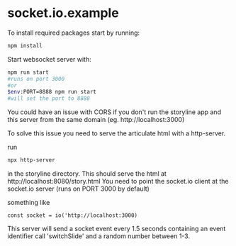 # socket.io.example
To install required packages start by running:

```bash
npm install
```

Start websocket server with:

```bash
npm run start
#runs on port 3000
#or
$env:PORT=8888 npm run start
#will set the port to 8888
```

You could have an issue with CORS if you don't run the storyline app and this server from the same domain (eg. http://localhost:3000)

To solve this issue you need to serve the articulate html with a http-server. 

run
```bash
npx http-server
```
in the storyline directory. This should serve the html at http://localhost:8080/story.html
You need to point the socket.io client at the socket.io server (runs on PORT 3000 by default)

something like 
```
const socket = io('http://localhost:3000)
```

This server will send a socket event every 1.5 seconds containing an event identifier call 'switchSlide' and a random number between 1-3.